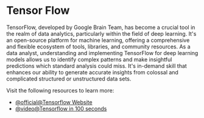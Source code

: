 # Tensor Flow 

TensorFlow, developed by Google Brain Team, has become a crucial tool in the realm of data analytics, particularly within the field of deep learning. It's an open-source platform for machine learning, offering a comprehensive and flexible ecosystem of tools, libraries, and community resources. As a data analyst, understanding and implementing TensorFlow for deep learning models allows us to identify complex patterns and make insightful predictions which standard analysis could miss. It's in-demand skill that enhances our ability to generate accurate insights from colossal and complicated structured or unstructured data sets.

Visit the following resources to learn more:

- [@official@Tensorflow Website](https://www.tensorflow.org/)
- [@video@Tensorflow in 100 seconds](https://www.youtube.com/watch?v=i8NETqtGHms)